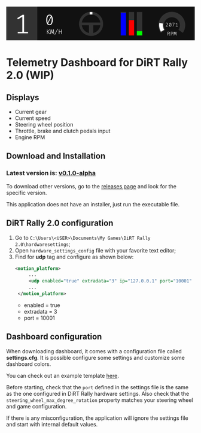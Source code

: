 <p align="center">
    <img src="docs/images/dr2td_dashboard.png" alt="Header">
</p>

# Telemetry Dashboard for DiRT Rally 2.0 (WIP)

## Displays

- Current gear
- Current speed
- Steering wheel position
- Throttle, brake and clutch pedals input
- Engine RPM

## Download and Installation
### Latest version is: **[v0.1.0-alpha](https://github.com/gabrielgouv/dirt-rally-telemetry-dashboard/releases/tag/v0.1.0-alpha)**

To download other versions, go to the [releases page](https://github.com/gabrielgouv/dirt-rally-telemetry-dashboard/releases) and look for the specific version.

This application does not have an installer, just run the executable file.

## DiRT Rally 2.0 configuration

1. Go to `C:\Users\<USER>\Documents\My Games\DiRT Rally 2.0\hardwaresettings`;
2. Open `hardware_settings_config` file with your favorite text editor;
3. Find for **udp** tag and configure as shown below:
      ```xml
      <motion_platform>
           ...
           <udp enabled="true" extradata="3" ip="127.0.0.1" port="10001" delay="1" />
           ...
       </motion_platform>
      ```
   - enabled = true
   - extradata = 3
   - port = 10001

## Dashboard configuration
When downloading dashboard, it comes with a configuration file called **settings.cfg**. It is possible configure some settings and customize some dashboard colors.

You can check out an example template [here](/docs/examples/settings.cfg).

Before starting, check that the `port` defined in the settings file is the same as the one configured in DiRT Rally hardware settings. Also check that the `steering_wheel_max_degree_rotation` property matches your steering wheel and game configuration.

If there is any misconfiguration, the application will ignore the settings file and start with internal default values.
